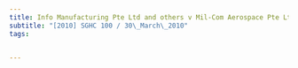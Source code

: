 ```yaml
---
title: Info Manufacturing Pte Ltd and others v Mil-Com Aerospace Pte Ltd and another 
subtitle: "[2010] SGHC 100 / 30\_March\_2010"
tags:


---
```


